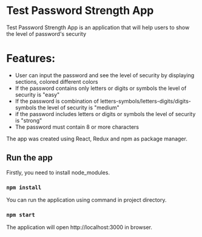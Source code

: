 # Test Password Strength App

Test Password Strength App is an application that will help users to show the level of password's security

# Features:

* User can input the password and see the level of security by displaying sections, colored different colors
* If the password contains only letters or digits or symbols  the level of security is "easy"
* If the password is combination of letters-symbols/letters-digits/digits-symbols the level of security is "medium"
* if the password includes letters or digits or symbols the level of security is "strong"
* The password must contain 8 or more characters

The app was created using React, Redux and npm as package manager.

## Run the app

Firstly, you need to install node_modules.

### `npm install`

You can run the application using command in project directory.

### `npm start`

The application will open http://localhost:3000 in browser.
